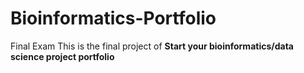 # Bioinformatics-Portfolio
Final Exam
This is the final project of **Start your bioinformatics/data science project portfolio**
